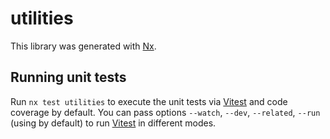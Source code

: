 # utilities

This library was generated with [Nx](https://nx.dev).

## Running unit tests

Run `nx test utilities` to execute the unit tests via [Vitest](https://vitest.dev/) and code coverage by default. You can pass options `--watch`, `--dev`, `--related`, `--run` (using by default) to run [Vitest](https://vitest.dev/) in different modes.
